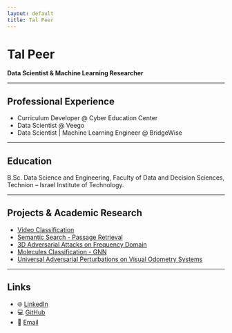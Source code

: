 ```yaml
---
layout: default
title: Tal Peer
---
```


<div class="intro">
  <h1>Tal Peer</h1>
  <p><strong>Data Scientist & Machine Learning Researcher</strong></p>
</div>

---
## Professional Experience

- Curriculum Developer @ Cyber Education Center
- Data Scientist @ Veego
- Data Scientist | Machine Learning Engineer @ BridgeWise

---

## Education

<p> B.Sc. Data Science and Engineering, Faculty of Data and Decision Sciences, Technion – Israel Institute of Technology.</p>

---

## Projects & Academic Research

- [Video Classification](https://github.com/TalPeer9/VideoClassification)
- [Semantic Search - Passage Retrieval](https://github.com/TalPeer9/PassageRetrieval)
- [3D Adversarial Attacks on Frequency Domain](https://github.com/TalPeer9/3DAttackOnFrequency/blob/main/3D_attack_on_frequency.pdf)
- [Molecules Classification - GNN](https://github.com/TalPeer9/MolecularGNN/tree/main)
- [Universal Adversarial Perturbations on Visual Odometry Systems](https://github.com/TalPeer9/AdversarialPerturbations_VisualOdometrySystems)

---

## Links
- 🌐 [LinkedIn](https://www.linkedin.com/in/tal-p-782117228)
- 💻 [GitHub](https://github.com/TalPeer9)
- 📧 [Email](mailto:talbdu@gmail.com)
